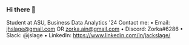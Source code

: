 ### Hi there 👋

<!--
**ZorkaA/ZorkaA** is a ✨ _special_ ✨ repository because its `README.md` (this file) appears on your GitHub profile.

Here are some ideas to get you started:

- 🔭 I’m currently working on ...
- 🌱 I’m currently learning ...
- 👯 I’m looking to collaborate on ...
- 🤔 I’m looking for help with ...
- 💬 Ask me about ...
- 📫 How to reach me: ...
- 😄 Pronouns: ...
- ⚡ Fun fact: ...
-->

Student at ASU, Business Data Analytics '24
Contact me:
  • Email: jhslage@gmail.com OR zorka.ain@gmail.com
  • Discord: Zorka#6286
  • Slack: @jslage
  • LinkedIn: https://www.linkedin.com/in/jackslage/
  
